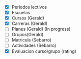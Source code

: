 - [x] Periodos lectivos
- [x] Escuelas
- [x] Cursos (Gerald)
- [x] Carreras (Gerald) 
- [ ] Planes (Gerald) (In progress)
- [ ] Grupos(Gerald) 
- [ ] Matricula (Sebarro)
- [ ] Actividades (Sebarro)
- [x] Evaluacion curso/grupo (rating)